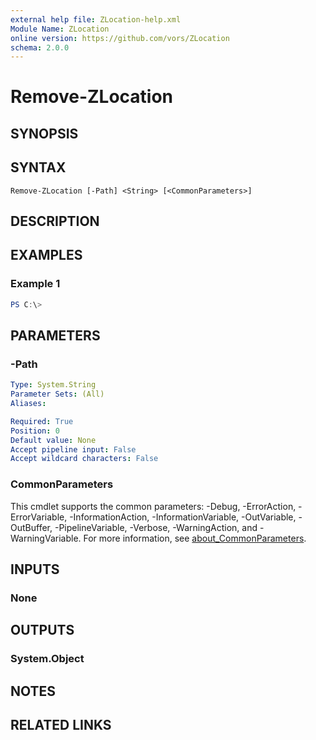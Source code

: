 ```yaml
---
external help file: ZLocation-help.xml
Module Name: ZLocation
online version: https://github.com/vors/ZLocation
schema: 2.0.0
---
```


# Remove-ZLocation

## SYNOPSIS


## SYNTAX

```
Remove-ZLocation [-Path] <String> [<CommonParameters>]
```

## DESCRIPTION


## EXAMPLES

### Example 1
```powershell
PS C:\> 
```



## PARAMETERS

### -Path


```yaml
Type: System.String
Parameter Sets: (All)
Aliases:

Required: True
Position: 0
Default value: None
Accept pipeline input: False
Accept wildcard characters: False
```

### CommonParameters
This cmdlet supports the common parameters: -Debug, -ErrorAction, -ErrorVariable, -InformationAction, -InformationVariable, -OutVariable, -OutBuffer, -PipelineVariable, -Verbose, -WarningAction, and -WarningVariable. For more information, see [about_CommonParameters](http://go.microsoft.com/fwlink/?LinkID=113216).

## INPUTS

### None

## OUTPUTS

### System.Object
## NOTES

## RELATED LINKS
